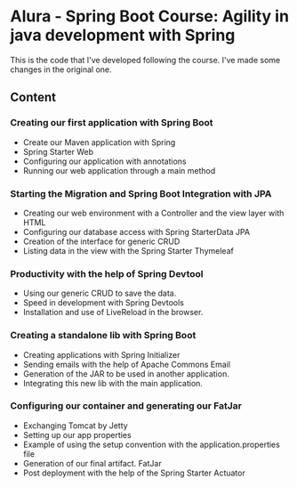 # Alura - Spring Boot Course: Agility in java development with Spring

This is the code that I've developed following the course. I've made some changes in the original one.

## Content

### Creating our first application with Spring Boot

  - Create our Maven application with Spring
  - Spring Starter Web
  - Configuring our application with annotations
  - Running our web application through a main method


### Starting the Migration and Spring Boot Integration with JPA

  - Creating our web environment with a Controller and the view layer with HTML
  - Configuring our database access with Spring StarterData JPA
  - Creation of the interface for generic CRUD
  - Listing data in the view with the Spring Starter Thymeleaf


### Productivity with the help of Spring Devtool

  - Using our generic CRUD to save the data.
  - Speed ​​in development with Spring Devtools
  - Installation and use of LiveReload in the browser.


### Creating a standalone lib with Spring Boot

  - Creating applications with Spring Initializer
  - Sending emails with the help of Apache Commons Email
  - Generation of the JAR to be used in another application.
  - Integrating this new lib with the main application.


### Configuring our container and generating our FatJar

  - Exchanging Tomcat by Jetty
  - Setting up our app properties
  - Example of using the setup convention with the application.properties file
  - Generation of our final artifact. FatJar
  - Post deployment with the help of the Spring Starter Actuator
